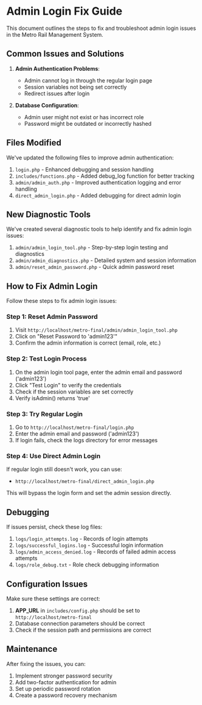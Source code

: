 # Admin Login Fix Guide

This document outlines the steps to fix and troubleshoot admin login issues in the Metro Rail Management System.

## Common Issues and Solutions

1. **Admin Authentication Problems**:
   - Admin cannot log in through the regular login page
   - Session variables not being set correctly
   - Redirect issues after login

2. **Database Configuration**:
   - Admin user might not exist or has incorrect role
   - Password might be outdated or incorrectly hashed

## Files Modified

We've updated the following files to improve admin authentication:

1. `login.php` - Enhanced debugging and session handling
2. `includes/functions.php` - Added debug_log function for better tracking
3. `admin/admin_auth.php` - Improved authentication logging and error handling
4. `direct_admin_login.php` - Added debugging for direct admin login

## New Diagnostic Tools

We've created several diagnostic tools to help identify and fix admin login issues:

1. `admin/admin_login_tool.php` - Step-by-step login testing and diagnostics
2. `admin/admin_diagnostics.php` - Detailed system and session information
3. `admin/reset_admin_password.php` - Quick admin password reset

## How to Fix Admin Login

Follow these steps to fix admin login issues:

### Step 1: Reset Admin Password

1. Visit `http://localhost/metro-final/admin/admin_login_tool.php`
2. Click on "Reset Password to 'admin123'"
3. Confirm the admin information is correct (email, role, etc.)

### Step 2: Test Login Process

1. On the admin login tool page, enter the admin email and password ('admin123')
2. Click "Test Login" to verify the credentials
3. Check if the session variables are set correctly
4. Verify isAdmin() returns 'true'

### Step 3: Try Regular Login

1. Go to `http://localhost/metro-final/login.php`
2. Enter the admin email and password ('admin123')
3. If login fails, check the logs directory for error messages

### Step 4: Use Direct Admin Login

If regular login still doesn't work, you can use:
- `http://localhost/metro-final/direct_admin_login.php`

This will bypass the login form and set the admin session directly.

## Debugging

If issues persist, check these log files:

1. `logs/login_attempts.log` - Records of login attempts
2. `logs/successful_logins.log` - Successful login information
3. `logs/admin_access_denied.log` - Records of failed admin access attempts
4. `logs/role_debug.txt` - Role check debugging information

## Configuration Issues

Make sure these settings are correct:

1. **APP_URL** in `includes/config.php` should be set to `http://localhost/metro-final`
2. Database connection parameters should be correct
3. Check if the session path and permissions are correct

## Maintenance

After fixing the issues, you can:

1. Implement stronger password security
2. Add two-factor authentication for admin
3. Set up periodic password rotation
4. Create a password recovery mechanism
